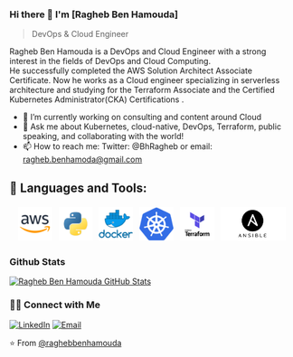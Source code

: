 ### Hi there 👋 I'm [Ragheb Ben Hamouda]
> DevOps & Cloud Engineer




<div>
 <p>
 Ragheb Ben Hamouda is a DevOps and Cloud Engineer with a strong interest in the fields of DevOps and Cloud Computing.  <br />
 He successfully completed the AWS Solution Architect Associate Certificate. Now he works as a Cloud engineer specializing in serverless architecture and studying for the Terraform Associate and the Certified Kubernetes Administrator(CKA) Certifications .

   
- 🔭 I’m currently working on consulting and content around Cloud 
- 💬 Ask me about Kubernetes, cloud-native, DevOps, Terraform, public speaking, and collaborating with the world!
- 📫 How to reach me: Twitter: @BhRagheb or email: ragheb.benhamoda@gmail.com

</p>
</div>

## 🧰 Languages and Tools:
<p align="center">
<img src="https://raw.githubusercontent.com/github/explore/80688e429a7d4ef2fca1e82350fe8e3517d3494d/topics/aws/aws.png" alt="AWS" height="60" style="vertical-align:top; margin:4px">
<img src="https://raw.githubusercontent.com/github/explore/80688e429a7d4ef2fca1e82350fe8e3517d3494d/topics/python/python.png" alt="Python" height="60" style="vertical-align:top; margin:4px">
<img src="https://raw.githubusercontent.com/github/explore/80688e429a7d4ef2fca1e82350fe8e3517d3494d/topics/docker/docker.png" alt="Docker" height="60" style="vertical-align:top; margin:4px">
<img src="https://raw.githubusercontent.com/github/explore/80688e429a7d4ef2fca1e82350fe8e3517d3494d/topics/kubernetes/kubernetes.png" alt="Kubernetes" height="60" style="vertical-align:top; margin:4px">
<img src="https://github.com/raghebbenhamouda/RaghebBenHamouda/blob/master/terraform.png" alt="Terraform" height="60" style="vertical-align:top; margin:4px">
<img src="https://github.com/raghebbenhamouda/RaghebBenHamouda/blob/master/ansible.jpg" alt="Ansible" height="60" style="vertical-align:top; margin:4px">

</p>


### Github Stats

[![Ragheb Ben Hamouda GitHub Stats](https://github-readme-stats.vercel.app/api?username=raghebbenhamouda&show_icons=true&count_private=true)](https://github.com/raghebbenhamouda)

<h3> 🤝🏻 Connect with Me </h3>

<p align="center">

<a href="https://www.linkedin.com/in/ragheb-ben-hamouda/" target="_blank"><img alt="LinkedIn" src="https://img.shields.io/badge/LinkedIn-@raghebbenhamouda-blue?style=flat&logo=linkedin"></a>
<a href="mailto:ragheb.benhamoda@gmail.com"><img alt="Email" src="https://img.shields.io/badge/Email-ragheb.benhamoda@gmail.com-blue?style=flat&logo=gmail"></a>
</p>


⭐️ From [@raghebbenhamouda](https://github.com/raghebbenhamouda)
